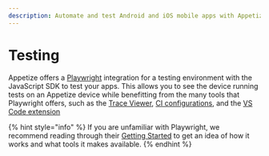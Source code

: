 ```yaml
---
description: Automate and test Android and iOS mobile apps with Appetize for Playwright
---
```


# Testing

Appetize offers a [Playwright](https://playwright.dev/) integration for a testing environment with the JavaScript SDK to test your apps. This allows you to see the device running tests on an Appetize device while benefitting from the many tools that Playwright offers, such as the [Trace Viewer](https://playwright.dev/docs/trace-viewer-intro), [CI configurations](https://playwright.dev/docs/ci), and the [VS Code extension](https://playwright.dev/docs/getting-started-vscode)

{% hint style="info" %}
If you are unfamiliar with Playwright, we recommend reading through their [Getting Started](https://playwright.dev/docs/intro) to get an idea of how it works and what tools it makes available.
{% endhint %}
